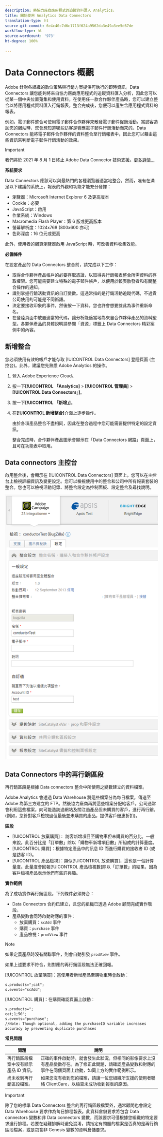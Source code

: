 ```yaml
---
description: 將協力廠商應用程式的追蹤資料匯入 Analytics。
title: 開始使用 Analytics Data Connectors
translation-type: ht
source-git-commit: 6e4c40c7d6c1713f624a9562da3e49a3ee5d67de
workflow-type: ht
source-wordcount: '973'
ht-degree: 100%

---
```



# Data Connectors 概觀

Adobe 針對各組織的數位策略與行銷方案提供可執行的即時資訊。Data Connectors 讓您能夠將來自協力廠商應用程式的追蹤資料匯入分析，因此您可以從某一個中央位置蒐集和使用資料。在使用任一款合作夥伴產品時，您可以建立整合以將應用程式資料匯入行銷報表。整合完成後，您便可以產生含應用程式資料的報表。

例如，電子郵件整合可使用電子郵件合作夥伴來散發電子郵件促銷活動。當訪客造訪您的網站時，您會想知道哪些訪客是響應電子郵件行銷活動而來的。Data Connectors 能將電子郵件合作夥伴的資料整合至行銷報表中，因此您可以藉由這些資訊來判斷電子郵件行銷活動的效果。

>[!IMPORTANT]
>
>我們將於 2021 年 8 月 1 日終止 Adobe Data Connector 技術支援。[更多詳情...](/help/import/data-connectors/data-connectors-eol.md)

**系統要求**

Data Connectors 應該可以與最熱門的各種瀏覽器適當地整合。然而，唯有在滿足以下建議的系統上，報表的外觀和功能才能充分發揮：

* 瀏覽器：Microsoft Internet Explorer 6 及更高版本
* Cookie：必要
* JavaScript：啟用
* 作業系統：Windows
* Macromedia Flash Player：第 6 版或更高版本
* 螢幕解析度：1024x768 (800x600 亦可)
* 色彩深度：16 位元或更高

此外，使用者的網頁瀏覽器啟用 JavaScript 時，可改善資料收集效能。

**必備條件**

在設定產品的 Data Connectors 整合前，請完成以下工作：

* 取得合作夥伴產品帳戶的必要存取憑證，以取得與行銷報表整合所需資料的存取權限。您可能需要建立特殊的電子郵件帳戶，以便用於報表散發者和有關整合操作的通知。
* 識別掌握行銷活動資訊的自訂變數。這通常指的是行銷活動追蹤代碼，不過貴公司使用的可能是不同術語。
* 決定要接收印象的事件，然後按一下資料。您也許會想要據此為事件重新命名。
* 在登陸頁面中放置適當的代碼，讓分析能適當地為來自合作夥伴產品的資料塑型。各夥伴產品的具體說明請參閱「資源」標籤上 Data Connectors 精彩案例中的內容。

## 新增整合

您必須使用有效的帳戶才能存取 [!UICONTROL Data Connectors] 登陸頁面 (主控台)。此外，建議您先熟悉 Adobe Analytics 的操作。

1. 登入 Adobe Experience Cloud。
1. 按一下&#x200B;**[!UICONTROL 「Analytics]** > **[!UICONTROL 管理員]** > **[!UICONTROL Data Connectors」]**。
1. 按一下&#x200B;**[!UICONTROL 「新增」]**。
1. 在&#x200B;**[!UICONTROL 新增整合]**&#x200B;介面上逐步操作。

   由於各項產品整合不盡相同，因此在整合過程中您可能需要提供特定的設定資訊。

   整合完成時，合作夥伴產品圖示會顯示在「Data Connectors 網路」頁面上，且可在功能表中取用。

## Data connectors 主控台

啟用整合後，會顯示在 [!UICONTROL Data Connectors] 頁面上。您可以在主控台上檢視詳細資訊及變更設定。您可以檢視使用中的整合和公司中所有報表套裝的整合。您也可以檢視活動記錄、將整合設定為控制面板、設定整合及尋找說明。

![Data Connectors 主控台](assets/data-connectors-console.png)

## Data Connectors 中的再行銷區段

再行銷區段是根據 Data connectors 整合中所使用之變數建立的資料檔案。

Adobe Analytics 會透過 Data Warehouse 將這些檔案分為每日檔案，傳送至 Adobe 為第三方建立的 FTP。然後協力廠商再將這些檔案分配給客戶。公司通常會利用這些檔案，向可能造訪過網站及關注過產品但未購買的客戶，進行再行銷。(例如，您針對客戶檢視過但最後並未購買的產品，提供客戶優惠折扣)。

**區段**

* [!UICONTROL 放棄購買]： 訪客新增項目至購物車但未購買的百分比。一般來說，此百分比是「訂單數」除以「購物車新增項目數」所組成的計算量度。
* [!UICONTROL 購買]：根據特定產品中的訊息 ID 而進行購買的接收者 ID (或是訪客 ID)。
* [!UICONTROL 產品檢視]：類似[!UICONTROL 放棄購買]，這也是一個計算量度。此量度會回報[!UICONTROL 產品檢視數]除以「訂單數」的結果，因為客戶檢視產品表示他們有些許興趣。

**實作範例**

為了成功實作再行銷區段，下列條件必須符合：

* Data Connectors 合約已建立，且您的組織已透過 Adobe 顧問完成實作階段。
* 產品變數會同時啟動對應的事件：
   * 放棄購買：`scAdd` 事件
   * 購買：`purchase` 事件
   * 產品檢視：`prodView` 事件

>[!NOTE]
>
>如果定義產品時沒有關聯事件，則會自動引發 `prodView` 事件。
>
>如果上述要求不符合，則對應的再行銷區段無法正確回報。

[!UICONTROL 放棄購買]：當使用者新增產品至購物車時會啟動：

```
s.products=";cat";
s.events="scAdd";
```

[!UICONTROL 購買]：在購買確認頁面上啟動：

```
s.products=";
cat;1;50";
s.events="purchase";
//Note: Though optional, adding the purchaseID variable increases accuracy by preventing duplicate purchases
```

**常見問題**

| 問題 | 說明 |
| -----------| ---------- |  
| 再行銷區段檔案中沒有顯示產品 ID 資訊。 | 正確的事件啟動時，就會發生此狀況，但相同的影像要求上沒有產品變數存在。為了修正此問題，請確認產品變數和對應的事件在同個頁面上啟動，如同上方的實作範例所示。 |
| 尚未收到再行銷區段檔案。 | 如果您沒有收到您的檔案，請讓一位您組織所支援的使用者聯絡 ClientCare，以檢查未成功收到報表的原因。 |


>[!IMPORTANT]
>
>除了您的標準 Data Connectors 整合的再行銷區段檔案外，通常顧問也會設定 Data Warehouse 要求作為每日排程報表。此資料倉儲要求將包含 Data connectors 變數和非 Data connectors 變數，而該要求可僅根據您組織的特定要求進行排程。若要在疑難排解時避免混淆，請指定有問題的檔案是否真的是再行銷區段檔案，或是包含非 Genesis 變數的資料倉儲要求。
